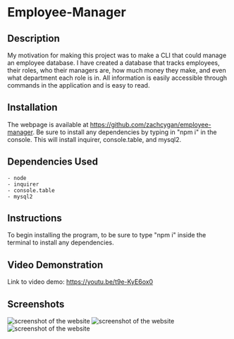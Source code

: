 # Employee-Manager

## Description

My motivation for making this project was to make a CLI that could manage an employee database. I have created a database that tracks employees, their roles, who their managers are, how much money they make, and even what department each role is in. All information is easily accessible through commands in the application and is easy to read.

## Installation

The webpage is available at https://github.com/zachcygan/employee-manager. Be sure to install any dependencies by typing in "npm i" in the console. This will install inquirer, console.table, and mysql2. 

## Dependencies Used
    - node
    - inquirer
    - console.table
    - mysql2

## Instructions

To begin installing the program, to be sure to type "npm i" inside the terminal to install any dependencies. 

## Video Demonstration

Link to video demo: https://youtu.be/t9e-KyE6ox0

## Screenshots

![screenshot of the website](/public/assets/images/screenshot.png)
![screenshot of the website](/public/assets/images/screenshot2.png)
![screenshot of the website](/public/assets/images/screenshot3.png)


